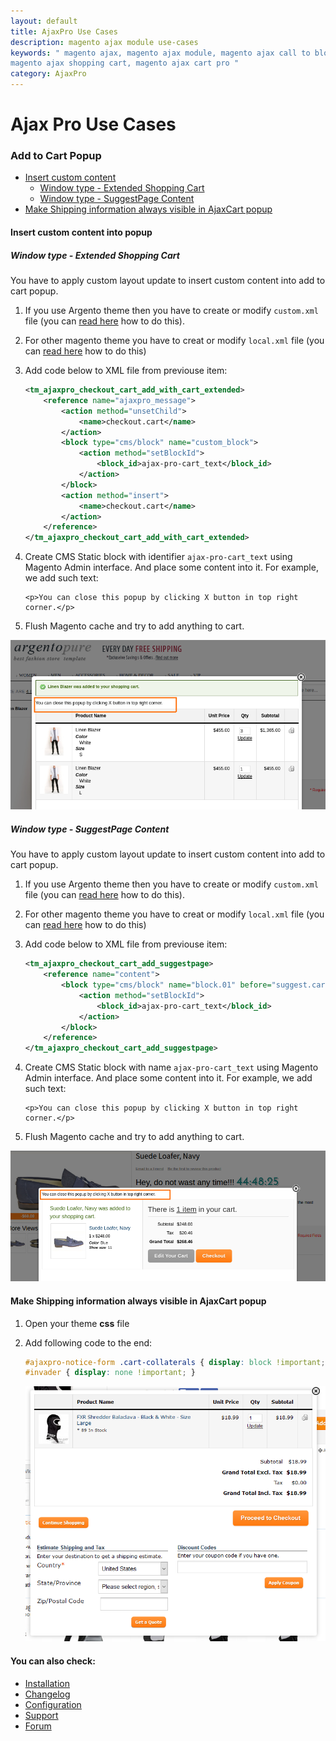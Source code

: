 ```yaml
---
layout: default
title: AjaxPro Use Cases
description: magento ajax module use-cases
keywords: " magento ajax, magento ajax module, magento ajax call to block,
magento ajax shopping cart, magento ajax cart pro "
category: AjaxPro
---
```


# Ajax Pro Use Cases

### Add to Cart Popup

 -  [Insert custom content](#insert-custom-content-into-popup)
     +  [Window type - Extended Shopping Cart](#window-type---extended-shopping-cart)
     +  [Window type - SuggestPage Content](#window-type---suggestpage-content)
 -  [Make Shipping information always visible in AjaxCart popup](#make-shipping-information-always-visible-in-ajaxcart-popup)

#### Insert custom content into popup

##### Window type - Extended Shopping Cart

You have to apply custom layout update to insert custom content into add to cart popup.

1. If you use Argento theme then you have to create or modify `custom.xml`
    file (you can [read here](/m1/argento/theme-customization/small-changes/#custom-layout-update-file) how to do this).
 2. For other magento theme you have to creat or modify `local.xml`
    file (you can [read here](http://inchoo.net/magento/using-local-xml-for-overriding-or-updating-xml-structure/) how to do this)
 3. Add code below to XML file from previouse item:

    ```xml
    <tm_ajaxpro_checkout_cart_add_with_cart_extended>
        <reference name="ajaxpro_message">
            <action method="unsetChild">
                <name>checkout.cart</name>
            </action>
            <block type="cms/block" name="custom_block">
                <action method="setBlockId">
                    <block_id>ajax-pro-cart_text</block_id>
                </action>
            </block>
            <action method="insert">
                <name>checkout.cart</name>
            </action>
        </reference>
    </tm_ajaxpro_checkout_cart_add_with_cart_extended>
    ```

 4. Create CMS Static block with identifier `ajax-pro-cart_text` using Magento
    Admin interface. And place some content into it. For example, we add such
    text:

    ```
    <p>You can close this popup by clicking X button in top right corner.</p>
    ```

 5. Flush Magento cache and try to add anything to cart.

![custom content into add to cart popup](/images/m1/extensions/ajax-pro/custom-content-to-popup-extended-cart.png)

##### Window type - SuggestPage Content

You have to apply custom layout update to insert custom content into add to cart popup.

 1. If you use Argento theme then you have to create or modify `custom.xml`
    file (you can [read here](/m1/argento/theme-customization/small-changes/#custom-layout-update-file) how to do this).
 2. For other magento theme you have to creat or modify `local.xml`
    file (you can [read here](http://inchoo.net/magento/using-local-xml-for-overriding-or-updating-xml-structure/) how to do this)
 3. Add code below to XML file from previouse item:

    ```xml
    <tm_ajaxpro_checkout_cart_add_suggestpage>
        <reference name="content">
            <block type="cms/block" name="block.01" before="suggest.cart">
                <action method="setBlockId">
                    <block_id>ajax-pro-cart_text</block_id>
                </action>
            </block>
        </reference>
    </tm_ajaxpro_checkout_cart_add_suggestpage>
    ```

 4. Create CMS Static block with name `ajax-pro-cart_text` using Magento Admin
    interface. And place some content into it. For example, we add such text:

    ```
    <p>You can close this popup by clicking X button in top right corner.</p>
    ```

 5. Flush Magento cache and try to add anything to cart.

![custom content into add to cart popup](/images/m1/extensions/ajax-pro/custom-content-to-popup.png)



#### Make Shipping information always visible in AjaxCart popup

 1. Open your theme **css** file
 2. Add following code to the end:

    ```CSS
    #ajaxpro-notice-form .cart-collaterals { display: block !important; }
    #invader { display: none !important; }
    ```

    ![Ajax Cart expanded](/images/m1/extensions/ajax-pro/ajax-cart.png)

#### You can also check:

*   [Installation](../installation/)
*   [Changelog](../changelog/)
*   [Configuration](../configuration/)
*   [Support](https://swissuplabs.com/contacts/)
*   [Forum](https://swissuplabs.com/magento-forum/)